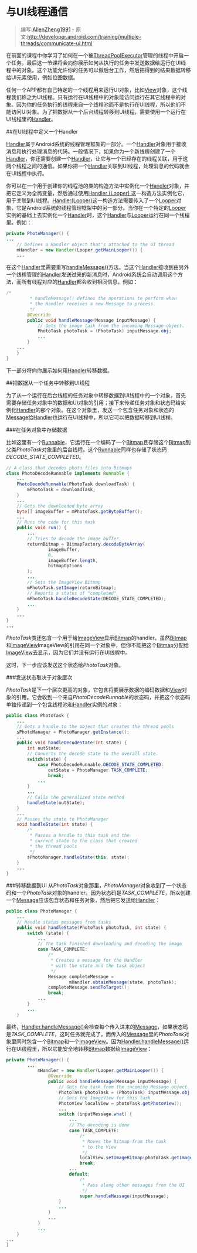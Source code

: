 # 与UI线程通信

> 编写:[AllenZheng1991](https://github.com/AllenZheng1991) - 原文:<http://developer.android.com/training/multiple-threads/communicate-ui.html>

在前面的课程中你学习了如何在一个被[ThreadPoolExecutor](http://developer.android.com/reference/java/util/concurrent/ThreadPoolExecutor.html)管理的线程中开启一个任务。最后这一节课将会向你展示如何从执行的任务中发送数据给运行在UI线程中的对象。这个功能允许你的任务可以做后台工作，然后把得到的结果数据转移给UI元素使用，例如位图数据。

任何一个APP都有自己特定的一个线程用来运行UI对象，比如[View](http://developer.android.com/reference/android/view/View.html)对象，这个线程我们称之为UI线程。只有运行在UI线程中的对象能访问运行在其它线程中的对象。因为你的任务执行的线程来自一个线程池而不是执行在UI线程，所以他们不能访问UI对象。为了把数据从一个后台线程转移到UI线程，需要使用一个运行在UI线程里的[Handler](http://developer.android.com/reference/android/os/Handler.html)。

##在UI线程中定义一个Handler

[Handler](http://developer.android.com/reference/android/os/Handler.html)属于Android系统的线程管理框架的一部分。一个[Handler](http://developer.android.com/reference/android/os/Handler.html)对象用于接收消息和执行处理消息的代码。一般情况下，如果你为一个新线程创建了一个[Handler](http://developer.android.com/reference/android/os/Handler.html)，你还需要创建一个[Handler](http://developer.android.com/reference/android/os/Handler.html)，让它与一个已经存在的线程关联，用于这两个线程之间的通信。如果你把一个[Handler](http://developer.android.com/reference/android/os/Handler.html)关联到UI线程，处理消息的代码就会在UI线程中执行。

你可以在一个用于创建你的线程池的类的构造方法中实例化一个[Handler](http://developer.android.com/reference/android/os/Handler.html)对象，并把它定义为全局变量，然后通过使用[Handler (Looper) ](http://developer.android.com/reference/android/os/Handler.html#Handler)这一构造方法实例化它，用于关联到UI线程。<a href="http://developer.android.com/reference/android/os/Handler.html#Handler(android.os.Looper)" target="_blank">Handler(Looper)</a>这一构造方法需要传入了一个[Looper](http://developer.android.com/reference/android/os/Looper.html)对象，它是Android系统的线程管理框架中的另一部分。当你在一个特定的[Looper](http://developer.android.com/reference/android/os/Looper.html)实例的基础上去实例化一个[Handler](http://developer.android.com/reference/android/os/Handler.html)时，这个[Handler](http://developer.android.com/reference/android/os/Handler.html)与[Looper](http://developer.android.com/reference/android/os/Looper.html)运行在同一个线程里。例如：

```java
private PhotoManager() {
...
    // Defines a Handler object that's attached to the UI thread
    mHandler = new Handler(Looper.getMainLooper()) {
    ...
```

在这个[Handler](http://developer.android.com/reference/android/os/Handler.html)里需要重写<a href="http://developer.android.com/reference/android/os/Handler.html#handleMessage(android.os.Message)" target="_blank">handleMessage()</a>方法。当这个[Handler](http://developer.android.com/reference/android/os/Handler.html)接收到由另外一个线程管理的[Handler](http://developer.android.com/reference/android/os/Handler.html)发送过来的新消息时，Android系统会自动调用这个方法，而所有线程对应的[Handler](http://developer.android.com/reference/android/os/Handler.html)都会收到相同信息。例如：

```java
/*
         * handleMessage() defines the operations to perform when
         * the Handler receives a new Message to process.
         */
        @Override
        public void handleMessage(Message inputMessage) {
            // Gets the image task from the incoming Message object.
            PhotoTask photoTask = (PhotoTask) inputMessage.obj;
            ...
        }
    ...
    }
}
```

下一部分将向你展示如何用[Handler](http://developer.android.com/reference/android/os/Handler.html)转移数据。

##把数据从一个任务中转移到UI线程

为了从一个运行在后台线程的任务对象中转移数据到UI线程中的一个对象，首先需要存储任务对象中的数据和UI对象的引用；接下来传递任务对象和状态码给实例化[Handler](http://developer.android.com/reference/android/os/Handler.html)的那个对象。在这个对象里，发送一个包含任务对象和状态的[Message](http://developer.android.com/reference/android/os/Message.html)给[Handler](http://developer.android.com/reference/android/os/Handler.html)也运行在UI线程中，所以它可以把数据转移到UI线程。

###在任务对象中存储数据

比如这里有一个[Runnable](http://developer.android.com/reference/java/lang/Runnable.html)，它运行在一个编码了一个[Bitmap](http://developer.android.com/reference/android/graphics/Bitmap.html)且存储这个[Bitmap](http://developer.android.com/reference/android/graphics/Bitmap.html)到父类*PhotoTask*对象里的后台线程。这个[Runnable](http://developer.android.com/reference/java/lang/Runnable.html)同样也存储了状态码*DECODE_STATE_COMPLETED*。

```java
// A class that decodes photo files into Bitmaps
class PhotoDecodeRunnable implements Runnable {
    ...
    PhotoDecodeRunnable(PhotoTask downloadTask) {
        mPhotoTask = downloadTask;
    }
    ...
    // Gets the downloaded byte array
    byte[] imageBuffer = mPhotoTask.getByteBuffer();
    ...
    // Runs the code for this task
    public void run() {
        ...
        // Tries to decode the image buffer
        returnBitmap = BitmapFactory.decodeByteArray(
                imageBuffer,
                0,
                imageBuffer.length,
                bitmapOptions
        );
        ...
        // Sets the ImageView Bitmap
        mPhotoTask.setImage(returnBitmap);
        // Reports a status of "completed"
        mPhotoTask.handleDecodeState(DECODE_STATE_COMPLETED);
        ...
    }
    ...
}
...
```

*PhotoTask*类还包含一个用于给[ImageView](http://developer.android.com/reference/android/widget/ImageView.html)显示[Bitmap](http://developer.android.com/reference/android/graphics/Bitmap.html)的handler。虽然[Bitmap](http://developer.android.com/reference/android/graphics/Bitmap.html)和[ImageView](http://developer.android.com/reference/android/widget/ImageView.html)ImageView</a>的引用在同一个对象中，但你不能把这个[Bitmap](http://developer.android.com/reference/android/graphics/Bitmap.html)分配给[ImageView](http://developer.android.com/reference/android/widget/ImageView.html)去显示，因为它们并没有运行在UI线程中。

这时，下一步应该发送这个状态给*PhotoTask*对象。

###发送状态取决于对象层次

*PhotoTask*是下一个层次更高的对象，它包含将要展示数据的编码数据和[View](http://developer.android.com/reference/android/view/View.html)对象的引用。它会收到一个来自*PhotoDecodeRunnable*的状态码，并把这个状态码单独传递到一个包含线程池和[Handler](http://developer.android.com/reference/android/os/Handler.html)实例的对象：

```java
public class PhotoTask {
    ...
    // Gets a handle to the object that creates the thread pools
    sPhotoManager = PhotoManager.getInstance();
    ...
    public void handleDecodeState(int state) {
        int outState;
        // Converts the decode state to the overall state.
        switch(state) {
            case PhotoDecodeRunnable.DECODE_STATE_COMPLETED:
                outState = PhotoManager.TASK_COMPLETE;
                break;
            ...
        }
        ...
        // Calls the generalized state method
        handleState(outState);
    }
    ...
    // Passes the state to PhotoManager
    void handleState(int state) {
        /*
         * Passes a handle to this task and the
         * current state to the class that created
         * the thread pools
         */
        sPhotoManager.handleState(this, state);
    }
    ...
}
```

###转移数据到UI
从*PhotoTask*对象那里，*PhotoManager*对象收到了一个状态码和一个*PhotoTask*对象的handler。因为状态码是*TASK_COMPLETE*，所以创建一个[Message](http://developer.android.com/reference/android/os/Message.html)应该包含状态和任务对象，然后把它发送给[Handler](http://developer.android.com/reference/android/os/Handler.html)：

```java
public class PhotoManager {
    ...
    // Handle status messages from tasks
    public void handleState(PhotoTask photoTask, int state) {
        switch (state) {
            ...
            // The task finished downloading and decoding the image
            case TASK_COMPLETE:
                /*
                 * Creates a message for the Handler
                 * with the state and the task object
                 */
                Message completeMessage =
                        mHandler.obtainMessage(state, photoTask);
                completeMessage.sendToTarget();
                break;
            ...
        }
        ...
    }
```

最终，<a href="http://developer.android.com/reference/android/os/Handler.html#handleMessage(android.os.Message)" target="_blank">Handler.handleMessage()</a>会检查每个传入进来的[Message](http://developer.android.com/reference/android/os/Message.html)，如果状态码是*TASK_COMPLETE*，这时任务就完成了，而传入的[Message](http://developer.android.com/reference/android/os/Message.html)里的*PhotoTask*对象里同时包含一个[Bitmap](http://developer.android.com/reference/android/graphics/Bitmap.html)和一个[ImageView](http://developer.android.com/reference/android/widget/ImageView.html)。因为<a href="http://developer.android.com/reference/android/os/Handler.html#handleMessage(android.os.Message)" target="_blank">Handler.handleMessage()</a>运行在UI线程里，所以它能安全地转移[Bitmap](http://developer.android.com/reference/android/graphics/Bitmap.html)数据给[ImageView](http://developer.android.com/reference/android/widget/ImageView.html)：

```java
private PhotoManager() {
        ...
            mHandler = new Handler(Looper.getMainLooper()) {
                @Override
                public void handleMessage(Message inputMessage) {
                    // Gets the task from the incoming Message object.
                    PhotoTask photoTask = (PhotoTask) inputMessage.obj;
                    // Gets the ImageView for this task
                    PhotoView localView = photoTask.getPhotoView();
                    ...
                    switch (inputMessage.what) {
                        ...
                        // The decoding is done
                        case TASK_COMPLETE:
                            /*
                             * Moves the Bitmap from the task
                             * to the View
                             */
                            localView.setImageBitmap(photoTask.getImage());
                            break;
                        ...
                        default:
                            /*
                             * Pass along other messages from the UI
                             */
                            super.handleMessage(inputMessage);
                    }
                    ...
                }
                ...
            }
            ...
    }
...
}
```

